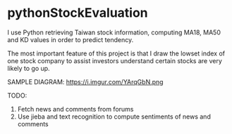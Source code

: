 # pythonStockEvaluation
I use Python retrieving Taiwan stock information, computing MA18, MA50 and KD values in order to predict tendency.

The most important feature of this project is that I draw the lowset index of one stock company to assist investors understand certain stocks are very likely to go up.

SAMPLE DIAGRAM: https://i.imgur.com/YArqGbN.png

TODO:
1. Fetch news and comments from forums
2. Use jieba and text recognition to compute sentiments of news and comments
